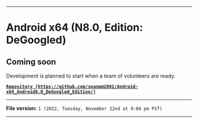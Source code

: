 
***

# Android x64 (N8.0, Edition: DeGoogled)

## Coming soon

Development is planned to start when a team of volunteers are ready.

**[`Repository (https://github.com/seanpm2001/Android-x64_Android8.0_DeGoogled_Edition/)`](https://github.com/seanpm2001/Android-x64_Android8.0_DeGoogled_Edition/)**

***

**File version:** `1 (2022, Tuesday, November 22nd at 9:04 pm PST)`

***
